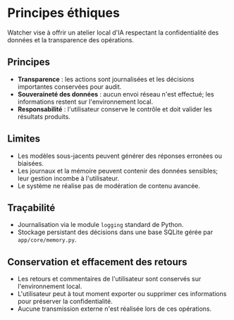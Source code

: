 # Principes éthiques

Watcher vise à offrir un atelier local d'IA respectant la confidentialité des données et la transparence des opérations.

## Principes
- **Transparence** : les actions sont journalisées et les décisions importantes conservées pour audit.
- **Souveraineté des données** : aucun envoi réseau n'est effectué; les informations restent sur l'environnement local.
- **Responsabilité** : l'utilisateur conserve le contrôle et doit valider les résultats produits.

## Limites
- Les modèles sous-jacents peuvent générer des réponses erronées ou biaisées.
- Les journaux et la mémoire peuvent contenir des données sensibles; leur gestion incombe à l'utilisateur.
- Le système ne réalise pas de modération de contenu avancée.

## Traçabilité
- Journalisation via le module `logging` standard de Python.
- Stockage persistant des décisions dans une base SQLite gérée par `app/core/memory.py`.

## Conservation et effacement des retours
- Les retours et commentaires de l'utilisateur sont conservés sur l'environnement local.
- L'utilisateur peut à tout moment exporter ou supprimer ces informations pour préserver la confidentialité.
- Aucune transmission externe n'est réalisée lors de ces opérations.

